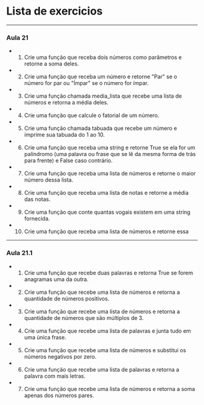 # Lista de exercicios

---

### Aula 21

* 1. Crie uma função que receba dois números como parâmetros e retorne a soma deles.
* 2. Crie uma função que receba um número e retorne &quot;Par&quot; se o número for par ou &quot;Ímpar&quot; se o número for ímpar.
* 3. Crie uma função chamada media_lista que recebe uma lista de números e retorna a média deles.
* 4. Crie uma função que calcule o fatorial de um número.
* 5. Crie uma função chamada tabuada que recebe um número e imprime sua tabuada do 1 ao 10.
* 6. Crie uma função que receba uma string e retorne True se ela for um palíndromo (uma palavra ou frase que se lê da mesma forma de trás para frente) e False caso contrário.
* 7. Crie uma função que receba uma lista de números e retorne o maior número dessa lista.
* 8. Crie uma função que receba uma lista de notas e retorne a média das notas.
* 9. Crie uma função que conte quantas vogais existem em uma string fornecida.
* 10. Crie uma função que receba uma lista de números e retorne essa

---

### Aula 21.1

* 1. Crie uma função que recebe duas palavras e retorna True se forem anagramas uma da outra.
* 2. Crie uma função que recebe uma lista de números e retorna a quantidade de números positivos.
* 3. Crie uma função que recebe uma lista de números e retorna a quantidade de números que são múltiplos de 3.
* 4. Crie uma função que recebe uma lista de palavras e junta tudo em uma única frase.
* 5. Crie uma função que recebe uma lista de números e substitui os números negativos por zero.
* 6. Crie uma função que recebe uma lista de palavras e retorna a palavra com mais letras.
* 7. Crie uma função que recebe uma lista de números e retorna a soma apenas dos números pares.
